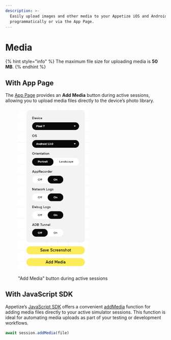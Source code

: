 ```yaml
---
description: >-
  Easily upload images and other media to your Appetize iOS and Android devices,
  programmatically or via the App Page.
---
```


# Media

{% hint style="info" %}
The maximum file size for uploading media is **50 MB**.
{% endhint %}

## With App Page

The [App Page](../platform/app-management/running-apps.md#accessing-your-app-page) provides an **Add Media** button during active sessions, allowing you to upload media files directly to the device’s photo library.

<figure><img src="../.gitbook/assets/image (68).png" alt="" width="221"><figcaption><p>"Add Media" button during active sessions</p></figcaption></figure>

## With JavaScript SDK

Appetize’s [JavaScript SDK](../javascript-sdk/) offers a convenient [addMedia](../javascript-sdk/api-reference.md#addmedia-file) function for adding media files directly to your active simulator sessions. This function is ideal for automating media uploads as part of your testing or development workflows.

```typescript
await session.addMedia(file)
```
